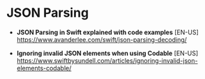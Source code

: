 # JSON Parsing

- **JSON Parsing in Swift explained with code examples** [EN-US] \
https://www.avanderlee.com/swift/json-parsing-decoding/

- **Ignoring invalid JSON elements when using Codable** [EN-US] \
https://www.swiftbysundell.com/articles/ignoring-invalid-json-elements-codable/